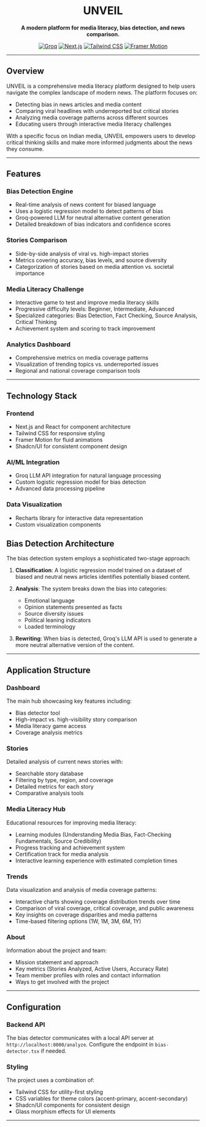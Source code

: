 <div align="center">

# UNVEIL

**A modern platform for media literacy, bias detection, and news comparison.**

[![Groq](https://img.shields.io/badge/Powered%20by-Groq-FFFFFF?style=for-the-badge&logo=groq)](https://groq.com)
[![Next.js](https://img.shields.io/badge/Built%20with-Next.js-000000?style=for-the-badge&logo=next.js)](https://nextjs.org/)
[![Tailwind CSS](https://img.shields.io/badge/Styled%20with-Tailwind-38BDF8?style=for-the-badge&logo=tailwind-css)](https://tailwindcss.com/)
[![Framer Motion](https://img.shields.io/badge/Animated%20with-Framer_Motion-0055FF?style=for-the-badge&logo=framer)](https://www.framer.com/motion/)

</div>

---

## Overview

UNVEIL is a comprehensive media literacy platform designed to help users navigate the complex landscape of modern news. The platform focuses on:

- Detecting bias in news articles and media content
- Comparing viral headlines with underreported but critical stories
- Analyzing media coverage patterns across different sources
- Educating users through interactive media literacy challenges

With a specific focus on Indian media, UNVEIL empowers users to develop critical thinking skills and make more informed judgments about the news they consume.

---

## Features

### Bias Detection Engine
- Real-time analysis of news content for biased language
- Uses a logistic regression model to detect patterns of bias
- Groq-powered LLM for neutral alternative content generation
- Detailed breakdown of bias indicators and confidence scores

### Stories Comparison
- Side-by-side analysis of viral vs. high-impact stories
- Metrics covering accuracy, bias levels, and source diversity
- Categorization of stories based on media attention vs. societal importance

### Media Literacy Challenge
- Interactive game to test and improve media literacy skills
- Progressive difficulty levels: Beginner, Intermediate, Advanced
- Specialized categories: Bias Detection, Fact Checking, Source Analysis, Critical Thinking
- Achievement system and scoring to track improvement

### Analytics Dashboard
- Comprehensive metrics on media coverage patterns
- Visualization of trending topics vs. underreported issues
- Regional and national coverage comparison tools

---

## Technology Stack

### Frontend
- Next.js and React for component architecture
- Tailwind CSS for responsive styling
- Framer Motion for fluid animations
- Shadcn/UI for consistent component design

### AI/ML Integration
- Groq LLM API integration for natural language processing
- Custom logistic regression model for bias detection
- Advanced data processing pipeline

### Data Visualization
- Recharts library for interactive data representation
- Custom visualization components

## Bias Detection Architecture

The bias detection system employs a sophisticated two-stage approach:

1. **Classification**: A logistic regression model trained on a dataset of biased and neutral news articles identifies potentially biased content.

2. **Analysis**: The system breaks down the bias into categories:
   - Emotional language
   - Opinion statements presented as facts
   - Source diversity issues
   - Political leaning indicators
   - Loaded terminology

3. **Rewriting**: When bias is detected, Groq's LLM API is used to generate a more neutral alternative version of the content.

---

## Application Structure

### Dashboard
The main hub showcasing key features including:
- Bias detector tool
- High-impact vs. high-visibility story comparison
- Media literacy game access
- Coverage analysis metrics

### Stories
Detailed analysis of current news stories with:
- Searchable story database
- Filtering by type, region, and coverage
- Detailed metrics for each story
- Comparative analysis tools

### Media Literacy Hub
Educational resources for improving media literacy:
- Learning modules (Understanding Media Bias, Fact-Checking Fundamentals, Source Credibility)
- Progress tracking and achievement system
- Certification track for media analysis
- Interactive learning experience with estimated completion times

### Trends
Data visualization and analysis of media coverage patterns:
- Interactive charts showing coverage distribution trends over time
- Comparison of viral coverage, critical coverage, and public awareness
- Key insights on coverage disparities and media patterns
- Time-based filtering options (1W, 1M, 3M, 6M, 1Y)

### About
Information about the project and team:
- Mission statement and approach
- Key metrics (Stories Analyzed, Active Users, Accuracy Rate)
- Team member profiles with roles and contact information
- Ways to get involved with the project

---

## Configuration

### Backend API
The bias detector communicates with a local API server at `http://localhost:8000/analyze`. Configure the endpoint in `bias-detector.tsx` if needed.

### Styling
The project uses a combination of:
- Tailwind CSS for utility-first styling
- CSS variables for theme colors (accent-primary, accent-secondary)
- Shadcn/UI components for consistent design
- Glass morphism effects for UI elements

---
